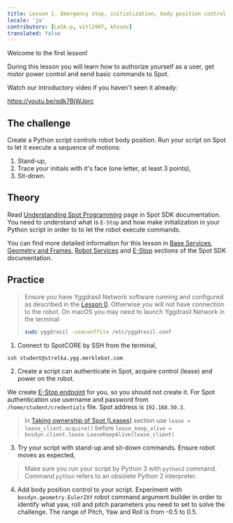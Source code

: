 ```yaml
---
title: Lesson 1. Emergency stop, initialization, body position control 
locale: 'ja' 
contributors: [LoSk-p, vitl2907, khssnv]
translated: false
---
```


Welcome to the first lesson!

During this lesson you will learn how to authorize yourself as a user, get motor power control and send basic commands to Spot.

Watch our introductory video if you haven't seen it already:

https://youtu.be/qdk7BjWJprc

## The challenge

Create a Python script controls robot body position. Run your script on Spot to let it execute a sequence of motions:

1. Stand-up,
2. Trace your initials with it's face (one letter, at least 3 points),
3. Sit-down.

## Theory

Read [Understanding Spot Programming](https://dev.bostondynamics.com/docs/python/understanding_spot_programming) page in Spot SDK documentation.
You need to understand what is `E-Stop` and how make initialization in your Python script in order to to let the robot execute commands.

You can find more detailed information for this lesson in [Base Services](https://dev.bostondynamics.com/docs/concepts/base_services), [Geometry and Frames](https://dev.bostondynamics.com/docs/concepts/geometry_and_frames), [Robot Services](https://dev.bostondynamics.com/docs/concepts/robot_services) and [E-Stop](https://dev.bostondynamics.com/docs/concepts/estop_service) sections of the Spot SDK documentation.

## Practice

> Ensure you have Yggdrasil Network software running and configured as described in the [Lesson 0](/docs/spot-lesson0). Otherwise you will not have connection to the robot.
> On macOS you may need to launch Yggdrasil Network in the terminal:
> ```bash
> sudo yggdrasil -useconffile /etc/yggdrasil.conf
> ```

1. Connect to SpotCORE by SSH from the terminal,

```console
ssh student@strelka.ygg.merklebot.com
```

2. Create a script can authenticate in Spot, acquire control (lease) and power on the robot.

We create [E-Stop endpoint](https://dev.bostondynamics.com/python/examples/estop/readme) for you, so you should not create it.
For Spot authentication use username and password from `/home/student/credentials` file. Spot address is `192.168.50.3`.

> In [Taking ownership of Spot (Leases)](https://dev.bostondynamics.com/docs/python/understanding_spot_programming#taking-ownership-of-spot-leases) section use `lease = lease_client.acquire()` before `lease_keep_alive = bosdyn.client.lease.LeaseKeepAlive(lease_client)`

3. Try your script with stand-up and sit-down commands. Ensure robot moves as expected,

> Make sure you run your script by Python 3 with `python3` command. Command `python` refers to an obsolete Python 2 interpreter.

4. Add body position control to your script. Experiment with `bosdyn.geometry.EulerZXY` robot command argument builder in order to identify what yaw, roll and pitch parameters you need to set to solve the challenge. The range of Pitch, Yaw and Roll is from -0.5 to 0.5.
